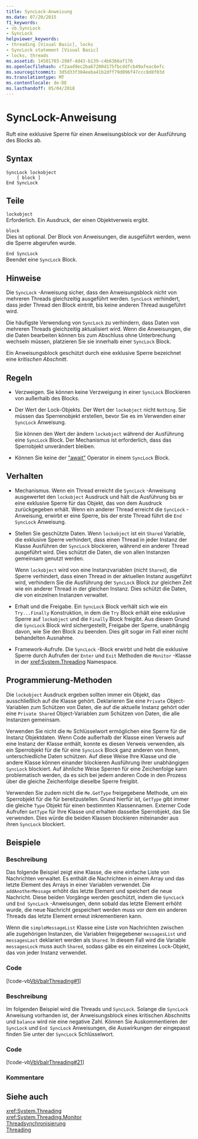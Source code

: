 ```yaml
---
title: SyncLock-Anweisung
ms.date: 07/20/2015
f1_keywords:
- vb.SyncLock
- SyncLock
helpviewer_keywords:
- threading [Visual Basic], locks
- SyncLock statement [Visual Basic]
- locks, threads
ms.assetid: 14501703-298f-4d43-b139-c4b6366af176
ms.openlocfilehash: cf2aad9ec2ba67200d175fbcddfcb49afeac6efc
ms.sourcegitcommit: 3d5d33f384eeba41b2dff79d096f47ccc8d8f03d
ms.translationtype: MT
ms.contentlocale: de-DE
ms.lasthandoff: 05/04/2018
---
```

# <a name="synclock-statement"></a>SyncLock-Anweisung
Ruft eine exklusive Sperre für einen Anweisungsblock vor der Ausführung des Blocks ab.  
  
## <a name="syntax"></a>Syntax  
  
```  
SyncLock lockobject  
    [ block ]  
End SyncLock  
```  
  
## <a name="parts"></a>Teile  
 `lockobject`  
 Erforderlich. Ein Ausdruck, der einen Objektverweis ergibt.  
  
 `block`  
 Dies ist optional. Der Block von Anweisungen, die ausgeführt werden, wenn die Sperre abgerufen wurde.  
  
 `End SyncLock`  
 Beendet eine `SyncLock` Block.  
  
## <a name="remarks"></a>Hinweise  
 Die `SyncLock` -Anweisung sicher, dass den Anweisungsblock nicht von mehreren Threads gleichzeitig ausgeführt werden. `SyncLock` verhindert, dass jeder Thread den Block eintritt, bis keine anderen Thread ausgeführt wird.  
  
 Die häufigste Verwendung von `SyncLock` zu verhindern, dass Daten von mehreren Threads gleichzeitig aktualisiert wird. Wenn die Anweisungen, die die Daten bearbeiten können bis zum Abschluss ohne Unterbrechung wechseln müssen, platzieren Sie sie innerhalb einer `SyncLock` Block.  
  
 Ein Anweisungsblock geschützt durch eine exklusive Sperre bezeichnet eine *kritischen Abschnitt*.  
  
## <a name="rules"></a>Regeln  
  
-   Verzweigen. Sie können keine Verzweigung in einer `SyncLock` Blockieren von außerhalb des Blocks.  
  
-   Der Wert der Lock-Objekts. Der Wert der `lockobject` nicht `Nothing`. Sie müssen das Sperrenobjekt erstellen, bevor Sie es im Verwenden einer `SyncLock` Anweisung.  
  
     Sie können den Wert der ändern `lockobject` während der Ausführung eine `SyncLock` Block. Der Mechanismus ist erforderlich, dass das Sperrobjekt unverändert bleiben.  
  
-   Können Sie keine der ["await"](../../../visual-basic/language-reference/operators/await-operator.md) Operator in einem `SyncLock` Block.  
  
## <a name="behavior"></a>Verhalten  
  
-   Mechanismus. Wenn ein Thread erreicht die `SyncLock` -Anweisung ausgewertet den `lockobject` Ausdruck und hält die Ausführung bis er eine exklusive Sperre für das Objekt, das von dem Ausdruck zurückgegeben erhält. Wenn ein anderer Thread erreicht die `SyncLock` -Anweisung, erwirbt er eine Sperre, bis der erste Thread führt die `End SyncLock` Anweisung.  
  
-   Stellen Sie geschützte Daten. Wenn `lockobject` ist ein `Shared` Variable, die exklusive Sperre verhindert, dass einen Thread in jeder Instanz der Klasse Ausführen der `SyncLock` blockieren, während ein anderer Thread ausgeführt wird. Dies schützt die Daten, die von allen Instanzen gemeinsam genutzt werden.  
  
     Wenn `lockobject` wird von eine Instanzvariablen (nicht `Shared`), die Sperre verhindert, dass einen Thread in der aktuellen Instanz ausgeführt wird, verhindern Sie die Ausführung der `SyncLock` Block zur gleichen Zeit wie ein anderer Thread in der gleichen Instanz. Dies schützt die Daten, die von einzelnen Instanzen verwaltet.  
  
-   Erhalt und die Freigabe. Ein `SyncLock` Block verhält sich wie ein `Try...Finally` Konstruktion, in dem die `Try` Block erhält eine exklusive Sperre auf `lockobject` und die `Finally` Block freigibt. Aus diesem Grund die `SyncLock` Block wird sichergestellt, Freigabe der Sperre, unabhängig davon, wie Sie den Block zu beenden. Dies gilt sogar im Fall einer nicht behandelten Ausnahme.  
  
-   Framework-Aufrufe. Die `SyncLock` -Block erwirbt und hebt die exklusive Sperre durch Aufrufen der `Enter` und `Exit` Methoden die `Monitor` -Klasse in der <xref:System.Threading> Namespace.  
  
## <a name="programming-practices"></a>Programmierung-Methoden  
 Die `lockobject` Ausdruck ergeben sollten immer ein Objekt, das ausschließlich auf die Klasse gehört. Deklarieren Sie eine `Private` Object-Variablen zum Schützen von Daten, die auf die aktuelle Instanz gehört oder eine `Private Shared` Object-Variablen zum Schützen von Daten, die alle Instanzen gemeinsam.  
  
 Verwenden Sie nicht die `Me` Schlüsselwort ermöglichen eine Sperre für die Instanz Objektdaten. Wenn Code außerhalb der Klasse einen Verweis auf eine Instanz der Klasse enthält, konnte es diesen Verweis verwenden, als ein Sperrobjekt für die für eine `SyncLock` Block ganz anderen von Ihnen, unterschiedliche Daten schützen. Auf diese Weise Ihre Klasse und die andere Klasse können einander blockieren Ausführung ihrer unabhängigen `SyncLock` blockiert. Auf ähnliche Weise Sperren für eine Zeichenfolge kann problematisch werden, da es sich bei jedem anderen Code in den Prozess über die gleiche Zeichenfolge dieselbe Sperre freigibt.  
  
 Verwenden Sie zudem nicht die `Me.GetType` freigegebene Methode, um ein Sperrobjekt für die für bereitzustellen. Grund hierfür ist, `GetType` gibt immer die gleiche `Type` Objekt für einen bestimmten Klassennamen. Externer Code Aufrufen `GetType` für Ihre Klasse und erhalten dasselbe Sperrobjekt, das Sie verwenden. Dies würde die beiden Klassen blockieren miteinander aus ihren `SyncLock` blockiert.  
  
## <a name="examples"></a>Beispiele  
  
### <a name="description"></a>Beschreibung  
 Das folgende Beispiel zeigt eine Klasse, die eine einfache Liste von Nachrichten verwaltet. Es enthält die Nachrichten in einem Array und das letzte Element des Arrays in einer Variablen verwendet. Die `addAnotherMessage` erhöht das letzte Element und speichert die neue Nachricht. Diese beiden Vorgänge werden geschützt, indem die `SyncLock` und `End SyncLock` -Anweisungen, denn sobald das letzte Element erhöht wurde, die neue Nachricht gespeichert werden muss vor dem ein anderen Threads das letzte Element erneut inkrementieren kann.  
  
 Wenn die `simpleMessageList` Klasse eine Liste von Nachrichten zwischen alle zugehörigen Instanzen, die Variablen freigegebener `messagesList` und `messagesLast` deklariert werden als `Shared`. In diesem Fall wird die Variable `messagesLock` muss auch `Shared`, sodass gäbe es ein einzelnes Lock-Objekt, das von jeder Instanz verwendet.  
  
### <a name="code"></a>Code  
 [!code-vb[VbVbalrThreading#1](../../../visual-basic/language-reference/statements/codesnippet/VisualBasic/synclock-statement_1.vb)]  
  
### <a name="description"></a>Beschreibung  
 Im folgenden Beispiel wird die Threads und `SyncLock`. Solange die `SyncLock` Anweisung vorhanden ist, der Anweisungsblock eines kritischen Abschnitts und `balance` wird nie eine negative Zahl. Können Sie Auskommentieren der `SyncLock` und `End SyncLock` Anweisungen, die Auswirkungen der eingepasst finden Sie unter der `SyncLock` Schlüsselwort.  
  
### <a name="code"></a>Code  
 [!code-vb[VbVbalrThreading#21](../../../visual-basic/language-reference/statements/codesnippet/VisualBasic/synclock-statement_2.vb)]  
  
### <a name="comments"></a>Kommentare  
  
## <a name="see-also"></a>Siehe auch  
 <xref:System.Threading>  
 <xref:System.Threading.Monitor>  
 [Threadsynchronisierung](../../programming-guide/concepts/threading/thread-synchronization.md)  
 [Threading](../../programming-guide/concepts/threading/index.md)
